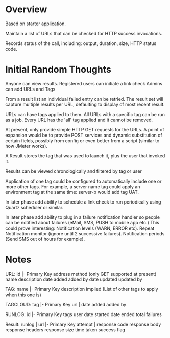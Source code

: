 Overview
========
Based on starter application.

Maintain a list of URLs that can be checked for HTTP success invocations.

Records status of the call, including: output, duration, size, HTTP status code.

Initial Random Thoughts
=======================

Anyone can view results.
Registered users can initiate a link check
Admins can add URLs and Tags

From a result list an individual failed entry can be retried. The result set will capture multiple results per URL, defaulting to display of most recent result.

URLs can have tags applied to them.
All URLs with a specific tag can be run as a job.
Every URL has the 'all' tag applied and it cannot be removed.

At present, only provide simple HTTP GET requests for the URLs. A point of expansion would be to provide POST services and dynamic substitution of certain fields, possibly from config or even better from a script (similar to how JMeter works).

A Result stores the tag that was used to launch it, plus the user that invoked it.

Results can be viewed chronologically and filtered by tag or user

Application of one tag could be configured to automatically include one or more other tags. For example, a server name tag could apply an environment tag at the same time: server-b would add tag UAT.

In later phase add ability to schedule a link check to run periodically using Quartz scheduler or similar.

In later phase add ability to plug in a failure notification handler so people can be notified about failures (eMail, SMS, PUSH to mobile app etc.)
This could prove interesting: Notification levels (WARN, ERROR etc). Repeat Notification monitor (ignore until 2 successive failures). Notification periods (Send SMS out of hours for example).

Notes
=====

URL:    id              |- Primary Key
        address
        method          (only GET supported at present)
        name
        description
        date added
        added by
        date updated
        updated by

TAG:    name            |- Primary Key
        description
        implied         (List of other tags to apply when this one is)

TAGCLOUD: tag           |- Primary Key
        url             |
        date added
        added by
        
RUNLOG: id              |- Primary Key
        tags
        user
        date started
        date ended
        total
        failures

Result: runlog          |
        url             |- Primary Key
        attempt         |
        response code
        response body
        response headers
        response size
        time taken
        success flag



